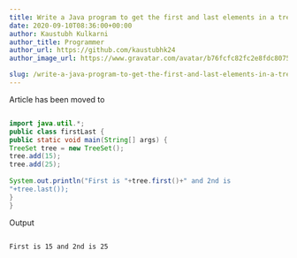 ```yaml
---
title: Write a Java program to get the first and last elements in a tree
date: 2020-09-10T08:36:00+00:00
author: Kaustubh Kulkarni
author_title: Programmer
author_url: https://github.com/kaustubhk24
author_image_url: https://www.gravatar.com/avatar/b76fcfc82fc2e8fdc8075636f1735f61?s=200

slug: /write-a-java-program-to-get-the-first-and-last-elements-in-a-tree/
---
```

Article has been moved to

```java title="firstLast.java" 

import java.util.*;  
public class firstLast {  
public static void main(String[] args) {  
TreeSet tree = new TreeSet();  
tree.add(15);  
tree.add(25);  
  
System.out.println("First is "+tree.first()+" and 2nd is  
"+tree.last());  
}  
}  

```


Output 


```
  
First is 15 and 2nd is 25  
  

```
